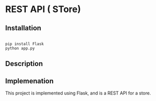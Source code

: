 # REST API ( STore)

## Installation 

```

pip install Flask 
python app.py
```

## Description 

## Implemenation 

This project is implemented using Flask, and is a REST API for a store. 
